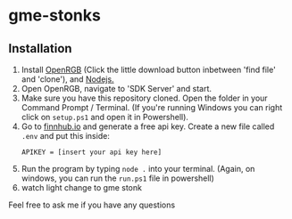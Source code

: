 # gme-stonks

## Installation

1.  Install [OpenRGB](https://gitlab.com/CalcProgrammer1/OpenRGB) (Click the little download button inbetween 'find file' and 'clone'), and [Nodejs.](https://nodejs.org/en/)
2.  Open OpenRGB, navigate to 'SDK Server' and start.
3.  Make sure you have this repository cloned. Open the folder in your Command Prompt / Terminal. (If you're running Windows you can right click on `setup.ps1` and open it in Powershell).
4.  Go to [finnhub.io](https://finnhub.io/) and generate a free api key. Create a new file called `.env` and put this inside:
    ```
    APIKEY = [insert your api key here]
    ```
5.  Run the program by typing `node .` into your terminal. (Again, on windows, you can run the `run.ps1` file in powershell)
6.  watch light change to gme stonk

Feel free to ask me if you have any questions
